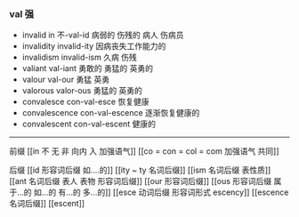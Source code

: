 ### val 强

- invalid in 不-val-id  病弱的 伤残的 病人  伤病员
- invalidity invalid-ity  因病丧失工作能力的
- invalidism invalid-ism 久病 伤残
- valiant val-iant  勇敢的 勇猛的  英勇的
- valour val-our 勇猛 英勇
- valorous valor-ous 勇猛的 英勇的
- convalesce con-val-esce 恢复健康 
- convalescence con-val-escence 逐渐恢复健康的
- convalescent con-val-escent 健康的



---
前缀
[[in 不 无 非  向内 入 加强语气]]
[[co = con  = col = com  加强语气 共同]]

后缀
[[id 形容词后缀 如....的]]
[[ity  ~ ty 名词后缀]]
[[ism 名词后缀 表性质]]
[[ant 名词后缀 表人 表物 形容词后缀]]
[[our 形容词后缀]]
[[ous 形容词后缀 属于...的 如...的 有...的 多...的]]
[[esce 动词后缀 形容词形式 escency]]
[[escence 名词后缀]]
[[escent]]
